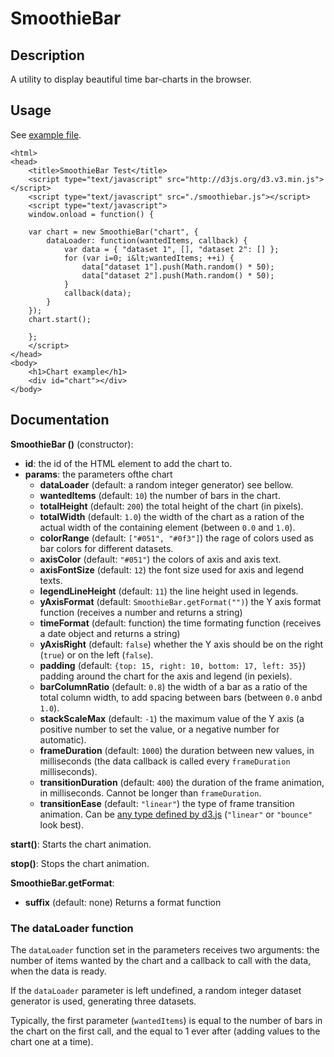# SmoothieBar

## Description

A utility to display beautiful time bar-charts in the browser.

## Usage

See [example file](http://htmlpreview.github.com/?http://github.com/davidrapin/SmoothieBar/blob/master/example/index.html).

	<html>
	<head>
		<title>SmoothieBar Test</title>
		<script type="text/javascript" src="http://d3js.org/d3.v3.min.js"></script>
		<script type="text/javascript" src="./smoothiebar.js"></script>
		<script type="text/javascript">
		window.onload = function() {
		
		var chart = new SmoothieBar("chart", {
			dataLoader: function(wantedItems, callback) {
				var data = { "dataset 1", [], "dataset 2": [] };
				for (var i=0; i&lt;wantedItems; ++i) {
					data["dataset 1"].push(Math.random() * 50);
					data["dataset 2"].push(Math.random() * 50);
				}
				callback(data);
			}
		});
		chart.start();

		};
		</script>
	</head>
	<body>
		<h1>Chart example</h1>
		<div id="chart"></div>
	</body>

## Documentation

**SmoothieBar ()** (constructor):
 
* **id**: the id of the HTML element to add the chart to.
* **params**: the parameters ofthe chart
  * **dataLoader** (default: a random integer generator) see bellow.
  * **wantedItems** (default: `10`) the number of bars in the chart.
  * **totalHeight** (default: `200`) the total height of the chart (in pixels).
  * **totalWidth** (default: `1.0`) the width of the chart as a ration of the actual width of the containing element (between `0.0` and `1.0`).
  * **colorRange** (default: `["#051", "#0f3"]`) the rage of colors used as bar colors for different datasets.
  * **axisColor** (default: `"#051"`) the colors of axis and axis text.
  * **axisFontSize** (default: `12`) the font size used for axis and legend texts.
  * **legendLineHeight** (default: `11`) the line height used in legends.
  * **yAxisFormat** (default: `SmoothieBar.getFormat("")`) the Y axis format function (receives a number and returns a string)
  * **timeFormat** (default: function) the time formating function (receives a date object and returns a string)
  * **yAxisRight** (default: `false`) whether the Y axis should be on the right (`true`) or on the left (`false`).
  * **padding** (default: `{top: 15, right: 10, bottom: 17, left: 35}`) padding around the chart for the axis and legend (in pexiels).
  * **barColumnRatio** (default: `0.8`) the width of a bar as a ratio of the total column width, to add spacing between bars (between `0.0` anbd `1.0`).
  * **stackScaleMax** (default: `-1`) the maximum value of the Y axis (a positive number to set the value, or a negative number for automatic).
  * **frameDuration** (default: `1000`) the duration between new values, in milliseconds (the data callback is called every `frameDuration` milliseconds).
  * **transitionDuration** (default: `400`) the duration of the frame animation, in milliseconds. Cannot be longer than `frameDuration`.
  * **transitionEase** (default: `"linear"`) the type of frame transition animation. Can be [any type defined by d3.js](https://github.com/mbostock/d3/wiki/Transitions#wiki-d3_ease) (`"linear"` or `"bounce"` look best).

**start()**:
Starts the chart animation.

**stop()**:
Stops the chart animation.

**SmoothieBar.getFormat**:

* **suffix** (default: none)
Returns a format function 


### The dataLoader function

The `dataLoader` function set in the parameters receives two arguments: the number of items wanted by the chart and a callback to call with the data, when the data is ready.

If the `dataLoader` parameter is left undefined, a random integer dataset generator is used, generating three datasets.

Typically, the first parameter (`wantedItems`) is equal to the number of bars in the chart on the first call, and the equal to 1 ever after (adding values to the chart one at a time).

